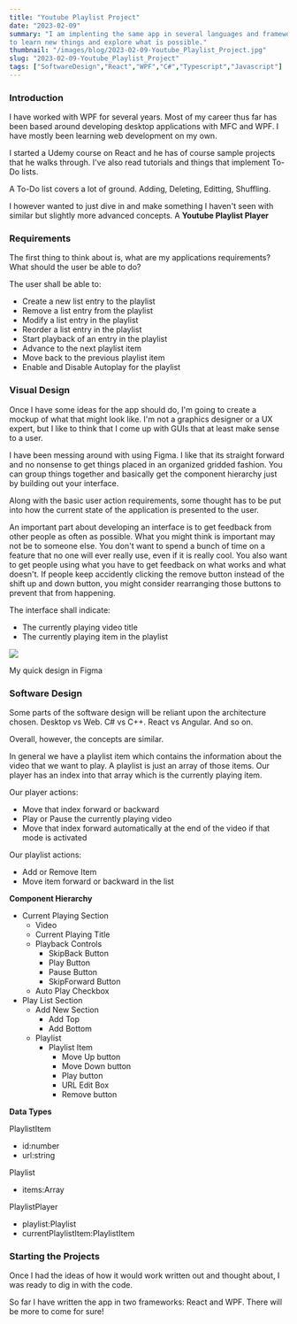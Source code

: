 ```yaml
---
title: "Youtube Playlist Project"
date: "2023-02-09"
summary: "I am implenting the same app in several languages and frameworks (Desktop and Web)
to learn new things and explore what is possible."
thumbnail: "/images/blog/2023-02-09-Youtube_Playlist_Project.jpg"
slug: "2023-02-09-Youtube_Playlist_Project"
tags: ["SoftwareDesign","React","WPF","C#","Typescript","Javascript"]
---
```

### Introduction
I have worked with WPF for several years. Most of my career thus far has been based around developing desktop applications with MFC and WPF. I have mostly been learning web development on my own.

I started a Udemy course on React and he has of course sample projects that he walks through. I've also read tutorials and things that implement To-Do lists.

A To-Do list covers a lot of ground. Adding, Deleting, Editting, Shuffling.

I however wanted to just dive in and make something I haven't seen with similar but slightly more advanced concepts. A **Youtube Playlist Player**

### Requirements

The first thing to think about is, what are my applications requirements? What should the user be able to do?

The user shall be able to:

- Create a new list entry to the playlist
- Remove a list entry from the playlist
- Modify a list entry in the playlist
- Reorder a list entry in the playlist
- Start playback of an entry in the playlist
- Advance to the next playlist item
- Move back to the previous playlist item
- Enable and Disable Autoplay for the playlist

### Visual Design
Once I have some ideas for the app should do, I'm going to create a mockup of what that might look like. I'm not a graphics designer or a UX expert, but I like to think that I come up with GUIs that at least make sense to a user.  

I have been messing around with using Figma. I like that its straight forward and no nonsense to get things placed in an organized gridded fashion. You can group things together and basically get the component hierarchy just by building out your interface. 

Along with the basic user action requirements, some thought has to be put into how the current state of the application is presented to the user. 

An important part about developing an interface is to get feedback from other people as often as possible. What you might think is important may not be to someone else. You don't want to spend a bunch of time on a feature that no one will ever really use, even if it is really cool. You also want to get people using what you have to get feedback on what works and what doesn't. If people keep accidently clicking the remove button instead of the shift up and down button, you might consider rearranging those buttons to prevent that from happening. 

The interface shall indicate:

- The currently playing video title
- The currently playing item in the playlist

<p class="blog-img center lg">
    <img src="@CDNURL/images/blog/figma_playlist_mock.png">
    <div class="center">My quick design in Figma</div>
</p>

### Software Design
Some parts of the software design will be reliant upon the architecture chosen. Desktop vs Web. C# vs C++. React vs Angular. And so on.

Overall, however, the concepts are similar.

In general we have a playlist item which contains the information about the video that we want to play. A playlist is just an array of those items. Our player has an index into that array which is the currently playing item. 

Our player actions:

- Move that index forward or backward
- Play or Pause the currently playing video
- Move that index forward automatically at the end of the video if that mode is activated 

Our playlist actions:

- Add or Remove Item
- Move item forward or backward in the list

**Component Hierarchy**

- Current Playing Section
    - Video
    - Current Playing Title
    - Playback Controls
        - SkipBack Button
        - Play Button
        - Pause Button
        - SkipForward Button
    - Auto Play Checkbox 
- Play List Section
    - Add New Section
        - Add Top
        - Add Bottom
    - Playlist
        - Playlist Item
            - Move Up button
            - Move Down button
            - Play button
            - URL Edit Box
            - Remove button

**Data Types**

PlaylistItem

- id:number
- url:string 

Playlist

- items:Array<PlaylistItem> 

PlaylistPlayer 

- playlist:Playlist 
- currentPlaylistItem:PlaylistItem

### Starting the Projects
Once I had the ideas of how it would work written out and thought about, I was ready to dig in with the code.

So far I have written the app in two frameworks: React and WPF. There will be more to come for sure!